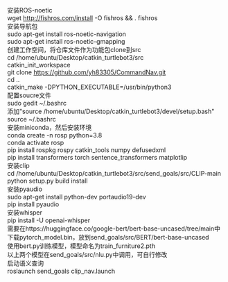 安装ROS-noetic<br />
wget http://fishros.com/install -O fishros && . fishros<br />
安装导航包<br />
sudo apt-get install ros-noetic-navigation<br />
sudo apt-get install ros-noetic-gmapping<br />
创建工作空间，将仓库文件作为功能包clone到src<br />
cd /home/ubuntu/Desktop/catkin_turtlebot3/src<br />
catkin_init_workspace<br />
git clone https://github.com/yh83305/CommandNav.git<br />
cd ..<br />
catkin_make -DPYTHON_EXECUTABLE=/usr/bin/python3<br />
配置soucre文件<br />
sudo  gedit ~/.bashrc<br />
添加"source /home/ubuntu/Desktop/catkin_turtlebot3/devel/setup.bash"<br />
source ~/.bashrc<br />
安装miniconda，然后安装环境<br />
conda create -n rosp python=3.8<br />
conda activate rosp<br />
pip install rospkg rospy catkin_tools numpy defusedxml<br />
pip install transformers torch sentence_transformers matplotlip<br />
安装clip<br />
cd /home/ubuntu/Desktop/catkin_turtlebot3/src/send_goals/src/CLIP-main<br />
python setup.py build install<br />
安装pyaudio<br />
sudo apt-get install python-dev portaudio19-dev<br />
pip install pyaudio<br />
安装whisper<br />
pip install -U openai-whisper<br />
需要在https://huggingface.co/google-bert/bert-base-uncased/tree/main中下载pytorch_model.bin，放到send_goals/src/BERT/bert-base-uncased<br />
使用bert.py训练模型，模型命名为train_furniture2.pth<br />
以上两个模型在send_goals/src/nlu.py中调用，可自行修改<br />
启动语义查询<br />
roslaunch send_goals clip_nav.launch<br />
